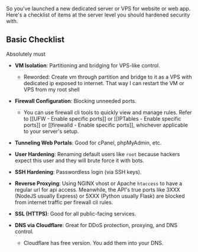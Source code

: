 So you've launched a new dedicated server or VPS for website or web app. Here's a checklist of items at the server level you should hardened security with.

## Basic Checklist

Absolutely must

- **VM Isolation**: Partitioning and bridging for VPS-like control.
	- Reworded: Create vm through partition and bridge to it as a VPS with dedicated ip exposed to internet. That way I can restart the VM or VPS from my root shell
	
- **Firewall Configuration**: Blocking unneeded ports.
	- You can use firewall cli tools to quickly view and manage rules. Refer to [[UFW - Enable specific ports]] or [[IPTables - Enable specific ports]] or [[firewalld - Enable specific ports]], whichever applicable to your server's setup.
    
- **Tunneling Web Portals**: Good for cPanel, phpMyAdmin, etc.
    
- **User Hardening**: Renaming default users like `root` because hackers expect this user and they will brute force it with bots.
    
- **SSH Hardening**: Passwordless login (via SSH keys).
    
- **Reverse Proxying**: Using NGINX vhost or Apache `htaccess` to have a regular url for api access. Meanwhile, the API's true ports like 3XXX (NodeJS usually Express) or 5XXX (Python usually Flask) are blocked from internet traffic per firewall cli rules.
    
- **SSL (HTTPS)**: Good for all public-facing services.
    
- **DNS via Cloudflare**: Great for DDoS protection, proxying, and DNS control.
	- Cloudflare has free version. You add them into your DNS.

